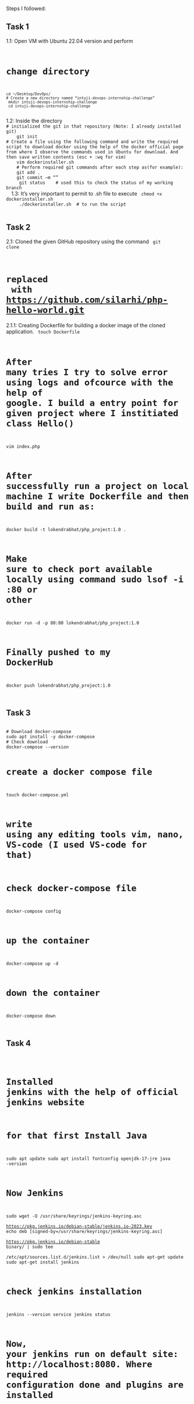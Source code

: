 Steps I followed:
## Task 1
1.1: Open VM with Ubuntu 22.04 version and perform
<code>	
# change directory 
	cd ~/Desktop/DevOps/
	# Create a new directory named “intuji-devops-internship-challenge” 
	 mkdir intuji-devops-internship-challenge
	 cd intuji-devops-internship-challenge
</code>
1.2: Inside the directory 
<code>	
# initialized the git in that repository (Note: I already installed git)
	git init
# Create a file using the following command and write the required script to download docker using the help of the docker official page from where I observe the commands used in Ubuntu for download. And then save written contents (esc + :wq for vim)
	vim dockerinstaller.sh
	# Perform required git commands after each step as(for example):
	git add .
	git commit –m “<commit-message>”
	 git status    # used this to check the status of my working branch
  </code>
1.3: It’s very important to permit to .sh file to execute 
	<code> chmod +x dockerinstaller.sh
	 ./dockerinstaller.sh  # to run the script
	</code>


## Task 2
2.1: Cloned the given GitHub repository using the command
<code> git clone <given-repo-url>   
# replaced <given-repo-url> with https://github.com/silarhi/php-hello-world.git </code>
2.1.1: Creating Dockerfile for building a docker image of the cloned application.
<code> 
touch Dockerfile

# After many tries I try to solve error using logs and ofcource with the help of google. I build a entry point for given project where I institiated class Hello()

vim index.php

# After successfully run a project on local machine I write  Dockerfile and then build and run as:

docker build -t lokendrabhat/php_project:1.0 .

# Make sure to check port available locally using command sudo lsof -i :80 or other
docker run -d -p 80:80 lokendrabhat/php_project:1.0

# Finally pushed to my DockerHub 
docker push lokendrabhat/php_project:1.0

</code>


## Task 3
<code>
# Download docker-compose
sudo apt install -y docker-compose
# Check download
docker-compose --version

# create a docker compose file
touch docker-compose.yml
# write using any editing tools vim, nano, VS-code (I used VS-code for that)

# check docker-compose file
docker-compose config

# up the container
docker-compose up -d

# down the container
docker-compose down

</code>


## Task 4
<code>

# Installed jenkins with the help of official jenkins website

# for that first Install Java
sudo apt update
sudo apt install fontconfig openjdk-17-jre
java -version

# Now Jenkins
sudo wget -O /usr/share/keyrings/jenkins-keyring.asc \
  https://pkg.jenkins.io/debian-stable/jenkins.io-2023.key
echo deb [signed-by=/usr/share/keyrings/jenkins-keyring.asc] \
  https://pkg.jenkins.io/debian-stable binary/ | sudo tee \
  /etc/apt/sources.list.d/jenkins.list > /dev/null
sudo apt-get update
sudo apt-get install jenkins

# check jenkins installation
jenkins --version
service jenkins status

# Now, your jenkins run on default site: http://localhost:8080. Where required configuration done and plugins are installed



</code>